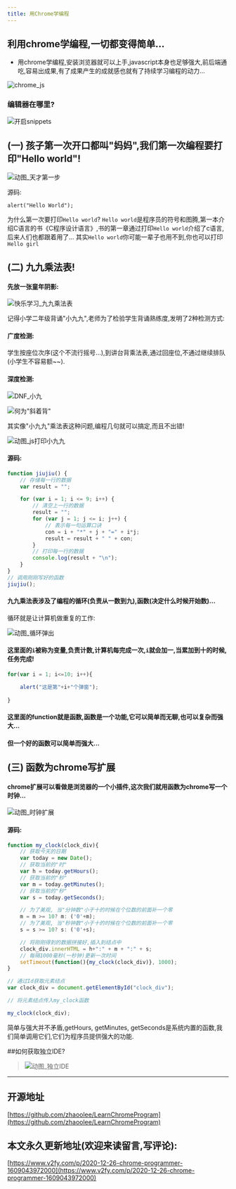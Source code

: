 ```yaml
---
title: 用Chrome学编程
---
```






## 利用chrome学编程,一切都变得简单...
- 用chrome学编程,安装浏览器就可以上手,javascript本身也足够强大,前后端通吃,容易出成果,有了成果产生的成就感也就有了持续学习编程的动力...


![chrome_js](https://www.v2fy.com/asset/0i/jikemiji/jikemiji-md/2020-12-26-chrome-programmer-1609043972000.assets/3203841-caca2201163e8dd9.png)


### 编辑器在哪里?
![开启snippets](https://www.v2fy.com/asset/0i/jikemiji/jikemiji-md/2020-12-26-chrome-programmer-1609043972000.assets/3203841-94c224c203a10779.jpg)



## (一) 孩子第一次开口都叫"妈妈",我们第一次编程要打印"Hello world"!


![动图_天才第一步](https://www.v2fy.com/asset/0i/jikemiji/jikemiji-md/2020-12-26-chrome-programmer-1609043972000.assets/3203841-dfed97c78db9f5ad.gif)

源码:
```
alert("Hello World");
```


为什么第一次要打印`Hello world`?
`Hello world`是程序员的符号和图腾,第一本介绍C语言的书《C程序设计语言》,书的第一章通过打印`Hello world`介绍了c语言,后来人们也都跟着用了... 其实`Hello world`你可能一辈子也用不到,你也可以打印`Hello girl`

##  (二) 九九乘法表!

#### 先放一张童年阴影:

![快乐学习_九九乘法表](https://www.v2fy.com/asset/0i/jikemiji/jikemiji-md/2020-12-26-chrome-programmer-1609043972000.assets/3203841-6b90d5f7a39c7a50.png)


记得小学二年级背诵"小九九",老师为了检验学生背诵熟练度,发明了2种检测方式:

#### 广度检测:

学生按座位次序(这个不流行摇号...),到讲台背乘法表,通过回座位,不通过继续排队(小学生不容易额~~).

#### 深度检测:

![DNF_小九](https://www.v2fy.com/asset/0i/jikemiji/jikemiji-md/2020-12-26-chrome-programmer-1609043972000.assets/3203841-c12bc3e2f131c6fd.jpg)


![何为"斜着背"](https://www.v2fy.com/asset/0i/jikemiji/jikemiji-md/2020-12-26-chrome-programmer-1609043972000.assets/3203841-47e061e8321d1f36.jpg)

其实像"小九九"乘法表这种问题,编程几句就可以搞定,而且不出错!



![动图_js打印小九九](https://www.v2fy.com/asset/0i/jikemiji/jikemiji-md/2020-12-26-chrome-programmer-1609043972000.assets/3203841-7a02ba88aa84a3b4.gif)

#### 源码:
```javascript
function jiujiu() {
    // 存储每一行的数据
    var result = "";

    for (var i = 1; i <= 9; i++) {
        // 清空上一行的数据
        result = "";
        for (var j = 1; j <= i; j++) {
            // 表示每一句运算口诀
            con = i + "*" + j + "=" + i*j;          
            result = result + " " + con;
        }
        // 打印每一行的数据
        console.log(result + "\n");       
    }
}
// 调用刚刚写好的函数
jiujiu();
```



#### 九九乘法表涉及了编程的循环(负责从一数到九),函数(决定什么时候开始数)...

循环就是让计算机做重复的工作:


![动图_循环弹出](https://www.v2fy.com/asset/0i/jikemiji/jikemiji-md/2020-12-26-chrome-programmer-1609043972000.assets/3203841-6dcac29a90137748.gif)



#### 这里面的`i`被称为变量,负责计数,计算机每完成一次,`i`就会加一,当累加到十的时候,任务完成!

```javascript
for(var i = 1; i<=10; i++){

    alert("这是第"+i+"个弹窗");
    
}

```
#### 这里面的function就是函数,函数是一个功能,它可以简单而无聊,也可以复杂而强大...

#### 但一个好的函数可以简单而强大...

## (三) 函数为chrome写扩展


#### chrome扩展可以看做是浏览器的一个小插件,这次我们就用函数为chrome写一个时钟...


![动图_时钟扩展](https://www.v2fy.com/asset/0i/jikemiji/jikemiji-md/2020-12-26-chrome-programmer-1609043972000.assets/3203841-78ab22ae11b14df4.gif)



#### 源码:
```javascript
function my_clock(clock_div){
	// 获取今天的日期	
	var today = new Date();
	// 获取当前的"时"	
	var h = today.getHours();
	// 获取当前的"秒"	
	var m = today.getMinutes();
	// 获取当前的"秒"	
	var s = today.getSeconds();

	// 为了美观, 当"分钟数"小于十的时候在个位数的前面补一个零
	m = m >= 10? m: ('0'+m);
	// 为了美观, 当"秒钟数"小于十的时候在个位数的前面补一个零
	s = s >= 10? s: ('0'+s);

	// 将刚刚得到的数据拼接好,插入到结点中
	clock_div.innerHTML = h+":" + m + ":" + s;
	// 每隔1000毫秒(一秒钟)更新一次时间	
	setTimeout(function(){my_clock(clock_div)}, 1000);
}

// 通过Id获取元素结点
var clock_div = document.getElementById("clock_div");

// 将元素结点传入my_clock函数

my_clock(clock_div);

```


简单与强大并不矛盾,getHours, getMinutes, getSeconds是系统内置的函数,我们简单调用它们,它们为程序员提供强大的功能.


##如何获取独立IDE?



> ![动图_独立IDE](https://www.v2fy.com/asset/0i/jikemiji/jikemiji-md/2020-12-26-chrome-programmer-1609043972000.assets/3203841-dc9bb5ed3322b07f.gif)


---




## 开源地址





[https://github.com/zhaoolee/LearnChromeProgram](https://github.com/zhaoolee/LearnChromeProgram)



## 本文永久更新地址(欢迎来读留言,写评论):

[https://www.v2fy.com/p/2020-12-26-chrome-programmer-1609043972000](https://www.v2fy.com/p/2020-12-26-chrome-programmer-1609043972000)

